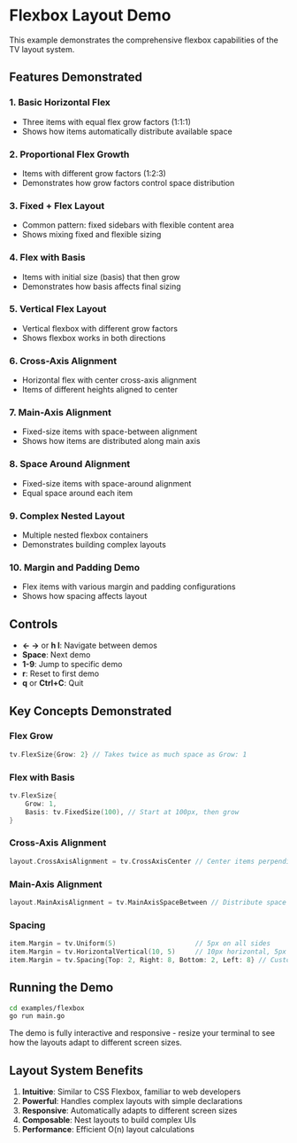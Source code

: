 # Flexbox Layout Demo

This example demonstrates the comprehensive flexbox capabilities of the TV layout system.

## Features Demonstrated

### 1. Basic Horizontal Flex
- Three items with equal flex grow factors (1:1:1)
- Shows how items automatically distribute available space

### 2. Proportional Flex Growth
- Items with different grow factors (1:2:3)
- Demonstrates how grow factors control space distribution

### 3. Fixed + Flex Layout
- Common pattern: fixed sidebars with flexible content area
- Shows mixing fixed and flexible sizing

### 4. Flex with Basis
- Items with initial size (basis) that then grow
- Demonstrates how basis affects final sizing

### 5. Vertical Flex Layout
- Vertical flexbox with different grow factors
- Shows flexbox works in both directions

### 6. Cross-Axis Alignment
- Horizontal flex with center cross-axis alignment
- Items of different heights aligned to center

### 7. Main-Axis Alignment
- Fixed-size items with space-between alignment
- Shows how items are distributed along main axis

### 8. Space Around Alignment
- Fixed-size items with space-around alignment
- Equal space around each item

### 9. Complex Nested Layout
- Multiple nested flexbox containers
- Demonstrates building complex layouts

### 10. Margin and Padding Demo
- Flex items with various margin and padding configurations
- Shows how spacing affects layout

## Controls

- **← →** or **h l**: Navigate between demos
- **Space**: Next demo
- **1-9**: Jump to specific demo
- **r**: Reset to first demo
- **q** or **Ctrl+C**: Quit

## Key Concepts Demonstrated

### Flex Grow
```go
tv.FlexSize{Grow: 2} // Takes twice as much space as Grow: 1
```

### Flex with Basis
```go
tv.FlexSize{
    Grow: 1,
    Basis: tv.FixedSize(100), // Start at 100px, then grow
}
```

### Cross-Axis Alignment
```go
layout.CrossAxisAlignment = tv.CrossAxisCenter // Center items perpendicular to main axis
```

### Main-Axis Alignment
```go
layout.MainAxisAlignment = tv.MainAxisSpaceBetween // Distribute space between items
```

### Spacing
```go
item.Margin = tv.Uniform(5)                    // 5px on all sides
item.Margin = tv.HorizontalVertical(10, 5)     // 10px horizontal, 5px vertical
item.Margin = tv.Spacing{Top: 2, Right: 8, Bottom: 2, Left: 8} // Custom spacing
```

## Running the Demo

```bash
cd examples/flexbox
go run main.go
```

The demo is fully interactive and responsive - resize your terminal to see how the layouts adapt to different screen sizes.

## Layout System Benefits

1. **Intuitive**: Similar to CSS Flexbox, familiar to web developers
2. **Powerful**: Handles complex layouts with simple declarations
3. **Responsive**: Automatically adapts to different screen sizes
4. **Composable**: Nest layouts to build complex UIs
5. **Performance**: Efficient O(n) layout calculations